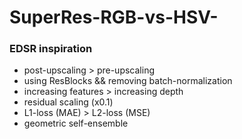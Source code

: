 # SuperRes-RGB-vs-HSV-

### EDSR inspiration
* post-upscaling > pre-upscaling
* using ResBlocks && removing batch-normalization
* increasing features > increasing depth
* residual scaling (x0.1)
* L1-loss (MAE) > L2-loss (MSE)
* geometric self-ensemble
